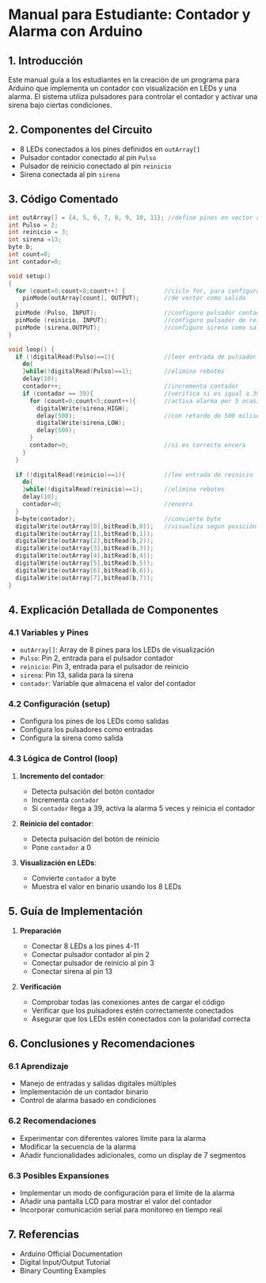 # Manual para Estudiante: Contador y Alarma con Arduino

## 1. Introducción
Este manual guía a los estudiantes en la creación de un programa para Arduino que implementa un contador con visualización en LEDs y una alarma. El sistema utiliza pulsadores para controlar el contador y activar una sirena bajo ciertas condiciones.

## 2. Componentes del Circuito
- 8 LEDs conectados a los pines definidos en `outArray[]`
- Pulsador contador conectado al pin `Pulso`
- Pulsador de reinicio conectado al pin `reinicio`
- Sirena conectada al pin `sirena`

## 3. Código Comentado
```cpp
int outArray[] = {4, 5, 6, 7, 8, 9, 10, 11}; //define pines en vector de 8 bits
int Pulso = 2;
int reinicio = 3;
int sirena =13;
byte b;
int count=0;
int contador=0;

void setup()
{
  for (count=0;count<8;count++) {           //ciclo for, para configurar pines
    pinMode(outArray[count], OUTPUT);       //de vector como salida
  }
  pinMode (Pulso, INPUT);                   //configuro pulsador contador
  pinMode (reinicio, INPUT);                //configuro pulsador de reinicio
  pinMode (sirena,OUTPUT);                  //configuro sirena como salida
}

void loop() {
  if (!digitalRead(Pulso)==1){              //leer entrada de pulsador contador
    do{
    }while(!digitalRead(Pulso)==1);         //elimina rebotes
    delay(10);
    contador++;                             //incrementa contador
    if (contador == 39){                    //verifica si es igual a 39
      for (count=0;count<5;count++){        //activa alarma por 5 ocasiones
        digitalWrite(sirena,HIGH);
        delay(500);                         //con retardo de 500 milisegundos
        digitalWrite(sirena,LOW);
        delay(500);
      }
      contador=0;                           //si es correcto encera
    }
  }
  
  if (!digitalRead(reinicio)==1){           //lee entrada de reinicio
    do{
    }while(!digitalRead(reinicio)==1);      //elimina rebotes
    delay(10);
    contador=0;                             //encera
  }
  b=byte(contador);                         //convierte byte
  digitalWrite(outArray[0],bitRead(b,0));   //visualiza segun posición de vector
  digitalWrite(outArray[1],bitRead(b,1));
  digitalWrite(outArray[2],bitRead(b,2));
  digitalWrite(outArray[3],bitRead(b,3));
  digitalWrite(outArray[4],bitRead(b,4));
  digitalWrite(outArray[5],bitRead(b,5));
  digitalWrite(outArray[6],bitRead(b,6));
  digitalWrite(outArray[7],bitRead(b,7));
}
```

## 4. Explicación Detallada de Componentes

### 4.1 Variables y Pines
- `outArray[]`: Array de 8 pines para los LEDs de visualización
- `Pulso`: Pin 2, entrada para el pulsador contador
- `reinicio`: Pin 3, entrada para el pulsador de reinicio
- `sirena`: Pin 13, salida para la sirena
- `contador`: Variable que almacena el valor del contador

### 4.2 Configuración (setup)
- Configura los pines de los LEDs como salidas
- Configura los pulsadores como entradas
- Configura la sirena como salida

### 4.3 Lógica de Control (loop)
1. **Incremento del contador**:
   - Detecta pulsación del botón contador
   - Incrementa `contador`
   - Si `contador` llega a 39, activa la alarma 5 veces y reinicia el contador

2. **Reinicio del contador**:
   - Detecta pulsación del botón de reinicio
   - Pone `contador` a 0

3. **Visualización en LEDs**:
   - Convierte `contador` a byte
   - Muestra el valor en binario usando los 8 LEDs

## 5. Guía de Implementación

1. **Preparación**
   - Conectar 8 LEDs a los pines 4-11
   - Conectar pulsador contador al pin 2
   - Conectar pulsador de reinicio al pin 3
   - Conectar sirena al pin 13

2. **Verificación**
   - Comprobar todas las conexiones antes de cargar el código
   - Verificar que los pulsadores estén correctamente conectados
   - Asegurar que los LEDs estén conectados con la polaridad correcta

## 6. Conclusiones y Recomendaciones

### 6.1 Aprendizaje
- Manejo de entradas y salidas digitales múltiples
- Implementación de un contador binario
- Control de alarma basado en condiciones

### 6.2 Recomendaciones
- Experimentar con diferentes valores límite para la alarma
- Modificar la secuencia de la alarma
- Añadir funcionalidades adicionales, como un display de 7 segmentos

### 6.3 Posibles Expansiones
- Implementar un modo de configuración para el límite de la alarma
- Añadir una pantalla LCD para mostrar el valor del contador
- Incorporar comunicación serial para monitoreo en tiempo real

## 7. Referencias
- Arduino Official Documentation
- Digital Input/Output Tutorial
- Binary Counting Examples